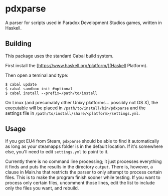# pdxparse
A parser for scripts used in Paradox Development Studios games, written in Haskell.

## Building

This package uses the standard Cabal build system.

First install the [https://www.haskell.org/platform/](Haskell Platform).

Then open a teminal and type:

    $ cabal update
    $ cabal sandbox init #optional
    $ cabal install --prefix=/path/to/install

On Linux (and presumably other Unixy platforms... possibly not OS X), the
executable will be placed in `/path/to/install/bin/pdxparse` and the settings
file in `/path/to/install/share/<platform>/settings.yml`.

## Usage

If you got EU4 from Steam, `pdxparse` should be able to find it automatically
as long as your steamapps folder is in the default location.  If it's somewhere
else, you'll need to edit `settings.yml` to point to it.

Currently there is no command line processing; it just processes everything it
finds and puts the results in the directory `output`. There is, however, a
clause in Main.hs that restricts the parser to only attempt to process certain
files. This is to make the program finish sooner while testing. If you want to
process only certain files, uncomment those lines, edit the list to include
only the files you want, and rebuild.

